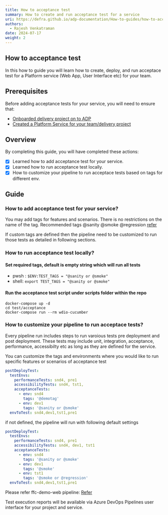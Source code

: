 ```yaml
---
title: How to acceptance test
summary: How to create and run acceptance test for a service
uri: https://defra.github.io/adp-documentation/How-to-guides/how-to-acceptance-test/
authors:
  - Rajesh Venkatraman
date: 2024-07-17
weight: 2
---
```


## How to acceptance test

In this how to guide you will learn how to create, deploy, and run acceptace test for a Platform service (Web App, User Interface etc) for your team.

## Prerequisites

Before adding acceptance tests for your service, you will need to ensure that:

- [Onboarded delivery project on to ADP](../Getting-Started/onboarding-a-delivery-project.md)
- [Created a Platform Service for your team/delivery project](../How-to-guides/how-to-create-a-platform-service.md)

## Overview

By completing this guide, you will have completed these actions:

- [x] Learned how to add acceptance test for your service.
- [X] Learned how to run acceptance test locally.
- [X] How to customize your pipeline to run acceptace tests based on tags for different env.

## Guide

### How to add acceptance test for your service?

You may add tags for features and scenarios. There is no restrictions on the name of the tag. Recommended tags @sanity @smoke @regression
[refer](https://github.com/DEFRA/ffc-demo-web/blob/main/test/acceptance/features/subsidenceStartDate.feature)

If custom tags are defined then the pipeline need to be customized to run those tests as detailed in following sections.

### How to run acceptance test locally?

#### Set required tags, default is empty string which will run all tests

- pwsh : `$ENV:TEST_TAGS = "@sanity or @smoke"`
- shell: `export TEST_TAGS = "@sanity or @smoke"`

#### Run the acceptance test script under scripts folder within the repo

```shell
docker-compose up -d
cd test/acceptance
docker-compose run --rm wdio-cucumber
```

### How to customize your pipeline to run acceptace tests?

Every pipeline run includes steps to run varoious tests pre deployment and post deployment.
These tests may include unit, integration, acceptance, performance, accessibilty etc as long as they are defined for the service.

You can customize the tags and environments where you would like to run specific features or scenarios of acceptance test

```yaml
postDeployTest:      
  testEnvs:
    performanceTests: snd4, pre1
    accessibilityTests: snd4, tst1,     
    acceptanceTests:
      - env: snd4
        tags: '@demotag'
      - env: dev1
        tags: '@sanity or @smoke'
  envToTest: snd4,dev1,tst1,pre1
```

if not defined, the pipeline will run with following default settings

```yaml
postDeployTest:      
  testEnvs:
    performanceTests: snd4, pre1
    accessibilityTests: snd4, dev1, tst1    
    acceptanceTests:
      - env: snd4
        tags: '@sanity or @smoke'
      - env: dev1
        tags: '@smoke'
      - env: tst1
        tags: '@smoke or @regression'         
  envToTest: snd4,dev1,tst1,pre1
```

Please refer ffc-demo-web pipeline: [Refer](https://github.com/DEFRA/ffc-demo-web/blob/main/.azuredevops/build.yaml)

Test execution reports will be available via Azure DevOps Pipelines user interface for your project and service.
